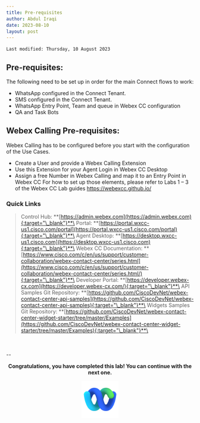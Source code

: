 ```yaml
---
title: Pre-requisites
author: Abdul Iraqi
date: 2023-08-10
layout: post
---
```


```
Last modified: Thursday, 10 August 2023
```

## Pre-requisites:

The following need to be set up in order for the main Connect flows to work:
-	WhatsApp configured in the Connect Tenant.
- SMS configured in the Connect Tenant.
-	WhatsApp Entry Point, Team and queue in Webex CC configuration
-	QA and Task Bots

## Webex Calling Pre-requisites:

Webex Calling has to be configured before you start with the configuration of the Use Cases.
-	Create a User and provide a Webex Calling Extension
-	Use this Extension for your Agent Login in Webex CC Desktop
-	Assign a free Number  in Webex Calling and map it to an Entry Point in Webex CC
For how to set up those elements, please refer to Labs 1 – 3 of the Webex CC Lab guides https://webexcc.github.io/

### Quick Links

> Control Hub: **[https://admin.webex.com](https://admin.webex.com){:target="\_blank"}**\
> Portal: **[https://portal.wxcc-us1.cisco.com/portal](https://portal.wxcc-us1.cisco.com/portal){:target="\_blank"}**\
> Agent Desktop: **[https://desktop.wxcc-us1.cisco.com](https://desktop.wxcc-us1.cisco.com){:target="\_blank"}**\
> Webex CC Documentation: **[https://www.cisco.com/c/en/us/support/customer-collaboration/webex-contact-center/series.html](https://www.cisco.com/c/en/us/support/customer-collaboration/webex-contact-center/series.html/){:target="\_blank"}**\
> Developer Portal: **[https://developer.webex-cx.com](https://developer.webex-cx.com/){:target="\_blank"}**\
> API Samples Git Repository: **[https://github.com/CiscoDevNet/webex-contact-center-api-samples](https://github.com/CiscoDevNet/webex-contact-center-api-samples){:target="\_blank"}**\
> Widgets Samples Git Repository: **[https://github.com/CiscoDevNet/webex-contact-center-widget-starter/tree/master/Examples](https://github.com/CiscoDevNet/webex-contact-center-widget-starter/tree/master/Examples){:target="\_blank"}**\
> 
<br>
<br>
--

  <script>
    document.addEventListener('DOMContentLoaded', () => {
      console.log('DOMContentLoaded OKOK')
    })

    window.addEventListener('load', () => {
      console.log('window load OK')
    })
  </script>

<p style="text-align:center"><strong>Congratulations, you have completed this lab! You can continue with the next one.</strong></p>
		
<p style="text-align:center;"><img src="/assets/gitbook/images/webex.png" width="100"></p>
